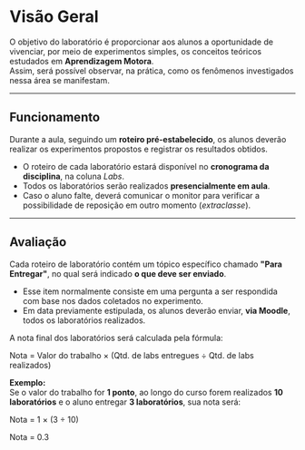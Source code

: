 # Visão Geral  
O objetivo do laboratório é proporcionar aos alunos a oportunidade de vivenciar, por meio de experimentos simples, os conceitos teóricos estudados em **Aprendizagem Motora**.  
Assim, será possível observar, na prática, como os fenômenos investigados nessa área se manifestam.  

---

## Funcionamento  
Durante a aula, seguindo um **roteiro pré-estabelecido**, os alunos deverão realizar os experimentos propostos e registrar os resultados obtidos.  

- O roteiro de cada laboratório estará disponível no **cronograma da disciplina**, na coluna *Labs*.  
- Todos os laboratórios serão realizados **presencialmente em aula**.  
- Caso o aluno falte, deverá comunicar o monitor para verificar a possibilidade de reposição em outro momento (*extraclasse*).  

---

## Avaliação  
Cada roteiro de laboratório contém um tópico específico chamado **"Para Entregar"**, no qual será indicado **o que deve ser enviado**.  

- Esse item normalmente consiste em uma pergunta a ser respondida com base nos dados coletados no experimento.  
- Em data previamente estipulada, os alunos deverão enviar, **via Moodle**, todos os laboratórios realizados.  

A nota final dos laboratórios será calculada pela fórmula: 

Nota = Valor do trabalho × (Qtd. de labs entregues ÷ Qtd. de labs realizados)


**Exemplo:**  
Se o valor do trabalho for **1 ponto**, ao longo do curso forem realizados **10 laboratórios** e o aluno entregar **3 laboratórios**, sua nota será:  

Nota = 1 × (3 ÷ 10)

Nota = 0.3
